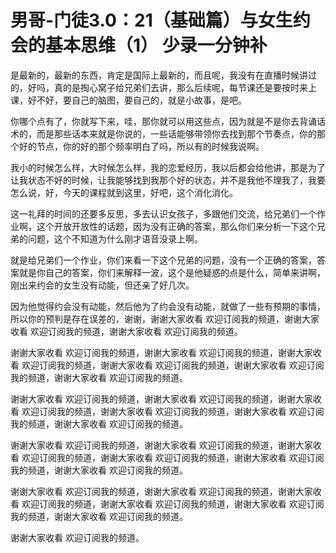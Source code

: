 # 男哥-门徒3.0：21（基础篇）与女生约会的基本思维（1） 少录一分钟补

是最新的，最新的东西，肯定是国际上最新的，而且呢，我没有在直播时候讲过的，好吗，真的是掏心窝子给兄弟们去讲，那么后续呢，每节课还是要按时来上课，好不好，要自己的脑图，要自己的，就是小故事，是吧。

你哪个点有了，你就写下来，哇，那你就可以用这些点，因为就是不是你去背诵话术的，而是那些话本来就是你说的，一些话能够带领你去找到那个节奏点，你的那个好的节点，你的好的那个频率明白了吗，所以有的时候我说啊。

我小的时候怎么样，大时候怎么样，我的恋爱经历，我以后都会给他讲，那是为了让我状态不好的时候，让我能够找到我那个好的状态，并不是我他不理我了，我要怎么说，好，今天的课程就到这里，好吧，这个消化消化。

这一礼拜的时间的还要多反思，多去认识女孩子，多跟他们交流，给兄弟们一个作业啊，这个开放开放性的话题，因为没有正确的答案，那么你们来分析一下这个兄弟的问题，这个不知道为什么刚才语音没录上啊。

就是给兄弟们一个作业，你们来看一下这个兄弟的问题，没有一个正确的答案，答案就是你自己的答案，你们来解释一波，这个是他疑惑的点是什么，简单来讲啊，刚出来约会的女生没有动能，但还亲了好几次。

因为他觉得约会没有动能，然后他为了约会没有动能，就做了一些有预期的事情，所以你的预判是存在误差的，谢谢，谢谢大家收看 欢迎订阅我的频道，谢谢大家收看 欢迎订阅我的频道，谢谢大家收看 欢迎订阅我的频道。

谢谢大家收看 欢迎订阅我的频道，谢谢大家收看 欢迎订阅我的频道，谢谢大家收看 欢迎订阅我的频道，谢谢大家收看 欢迎订阅我的频道，谢谢大家收看 欢迎订阅我的频道，谢谢大家收看 欢迎订阅我的频道。

谢谢大家收看 欢迎订阅我的频道，谢谢大家收看 欢迎订阅我的频道，谢谢大家收看 欢迎订阅我的频道，谢谢大家收看 欢迎订阅我的频道，谢谢大家收看 欢迎订阅我的频道，谢谢大家收看 欢迎订阅我的频道。

谢谢大家收看 欢迎订阅我的频道，谢谢大家收看 欢迎订阅我的频道，谢谢大家收看 欢迎订阅我的频道，谢谢大家收看 欢迎订阅我的频道，谢谢大家收看 欢迎订阅我的频道，谢谢大家收看 欢迎订阅我的频道。

谢谢大家收看 欢迎订阅我的频道，谢谢大家收看 欢迎订阅我的频道，谢谢大家收看 欢迎订阅我的频道，谢谢大家收看 欢迎订阅我的频道，谢谢大家收看 欢迎订阅我的频道，谢谢大家收看 欢迎订阅我的频道。

谢谢大家收看 欢迎订阅我的频道。